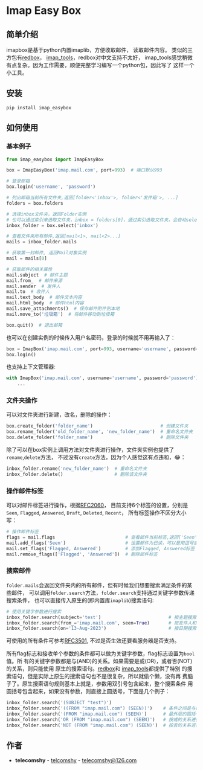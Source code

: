 # Imap Easy Box

## 简单介绍
imapbox是基于python内置imaplib，方便收取邮件，
读取邮件内容。 类似的三方包有[redbox](https://github.com/Miksus/red-box)，
[imap_tools](https://github.com/ikvk/imap_tools)，redbox对中文支持不太好，
imap_tools感觉稍微有点复杂。因为工作需要，顺便完整学习编写一个python包，因此写了
这样一个小工具。

## 安装

```shell
pip install imap_easybox
```

## 如何使用

### 基本例子

```python
from imap_easybox import ImapEasyBox

box = ImapEasyBox('imap.mail.com', port=993)  # 端口默认993

# 登录邮箱
box.login('username', 'password')

# 列出邮箱当前所有文件夹,返回[folder<'inbox'>, folder<'发件箱'>, ...]
folders = box.folders

# 选择inbox文件夹，返回Folder实例
# 也可以通过索引来选取文件夹，inbox = folders[0]，通过索引选取文件夹，会自动select到该文件夹
inbox_folder = box.select('inbox')

# 查看文件夹所有邮件,返回[mail<1>, mail<2>...]
mails = inbox_folder.mails

# 获取第一封邮件, 返回Mail对象实例
mail = mails[0]

# 获取邮件的相关属性
mail.subject  # 邮件主题
mail.from_  # 邮件来源
mail.sender  # 发件人
mail.to  # 收件人
mail.text_body  # 邮件文本内容
mail.html_body  # 邮件html内容
mail.save_attachments()  # 保存邮件附件到本地
mail.move_to('垃圾箱')  # 将邮件移动到垃圾箱

box.quit()  # 退出邮箱
```
也可以在创建实例的时候传入用户名密码，登录的时候就不用再输入了：
```python
box = ImapBox('imap.mail.com', port=993, username='username', password='password')
box.login()
```
也支持上下文管理器:
```python
with ImapBox('imap.mail.com', username='username', password='password') as box:
    ...
```

### 文件夹操作

可以对文件夹进行新建，改名，删除的操作：
```python
box.create_folder('folder_name')                         # 创建文件夹
box.rename_folder('old_folder_name', 'new_folder_name')  # 重命名文件夹
box.delete_folder('folder_name')                         # 删除文件夹
```
除了可以在box实例上调用方法对文件夹进行操作，文件夹实例也提供了`rename`,`delete`方法，
不过没有`create`方法，因为个人感觉这有点违和，😂：
```python
inbox_folder.rename('new_folder_name')  # 重命名文件夹
inbox_folder.delete()                   # 删除该文件夹
```

### 操作邮件标签

可以对邮件标签进行操作，根据[RFC2060](https://datatracker.ietf.org/doc/html/rfc2060.html#section-6.4.4)，
目前支持6个标签的设置，分别是`Seen`, `Flagged`, `Answered`, `Draft`, `Deleted`, `Recent`，
所有标签操作不区分大小写：
```python
# 操作邮件标签
flags = mail.flags                          # 查看邮件当前标签,返回['Seen', 'Flagged', 'Answered', 'Draft', 'Deleted']
mail.add_flags('Seen')                      # 设置邮件为已读，可以是用逗号或者空格分隔的多个标签组成的字符串，也可以是列表
mail.set_flags('Flagged, Answered')         # 添加Flagged, Answered标签
mail.remove_flags(['Flagged', 'Answered'])  # 删除邮件标签
```

### 搜索邮件

`folder.mails`会返回文件夹内的所有邮件，但有时候我们想要搜索满足条件的某些邮件，
可以调用`folder.search`方法，`folder.search`支持通过关键字参数传递搜索条件，
也可以直接传入原生的(即内置库`imaplib`)搜索语句:
```python
# 使用关键字参数进行搜索
inbox_folder.search(subject='test')                         # 按主题搜索
inbox_folder.search(from_='imap.mail.com', seen=True)       # 按发件人和邮件标志搜索，from条件比较特殊，因为和python关键字冲突，所以后面要加一个下划线
inbox_folder.search(on='13-Aug-2023')                       # 按日期搜索，注意日期需要按照%d-%b-%Y的格式
```
可使用的所有条件可参考[RFC3501](https://www.rfc-editor.org/rfc/rfc3501#section-6.4.4),
不过是否生效还要看服务器是否支持。

所有flag标志和接收单个参数的条件都可以做为关键字参数，flag标志设置为`bool`值。所
有的关键字参数都是与(AND)的关系。如果需要是或(OR)，或者否(NOT)的关系，则只能使用
原生的搜索语句。[redbox](https://github.com/Miksus/red-box)和
[imap_tools](https://github.com/ikvk/imap_tools)都提供了特别
的搜索语句，但是实际上原生的搜索语句也不是很复杂，所以就偷个懒，没有再
费脑子了。原生搜索语句规则基本上就是，参数用双引号包含起来，整个搜索条件
用圆括号包含起来，如果没有参数，则直接上圆括号，下面是几个例子：
```python
inbox_folder.search('(SUBJECT "test")')
inbox_folder.search('((FROM "imap.mail.com") (SEEN))')    # 条件之间是与的关系
inbox_folder.search('(FROM "imap.mail.com") (SEEN)')      # 最外层的圆括号可要可不要
inbox_folder.search('OR (FROM "imap.mail.com") (SEEN)')   # 按或的关系进行搜索
inbox_folder.search('NOT (FROM "imap.mail.com") (SEEN)')  # 按否的关系进行搜索
```

## 作者

* **telecomshy** - [telcomshy](https://github.com/telecomshy) - telecomshy@126.com
